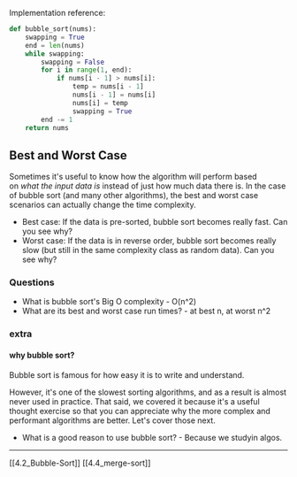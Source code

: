 Implementation reference:

```python
def bubble_sort(nums):
    swapping = True
    end = len(nums)
    while swapping:
        swapping = False
        for i in range(1, end):
            if nums[i - 1] > nums[i]:
                temp = nums[i - 1]
                nums[i - 1] = nums[i]
                nums[i] = temp
                swapping = True
        end -= 1
    return nums
```

## Best and Worst Case

Sometimes it's useful to know how the algorithm will perform based on _what the input data is_ instead of just how much data there is. In the case of bubble sort (and many other algorithms), the best and worst case scenarios can actually change the time complexity.

- Best case: If the data is pre-sorted, bubble sort becomes really fast. Can you see why?
- Worst case: If the data is in reverse order, bubble sort becomes really slow (but still in the same complexity class as random data). Can you see why?

### Questions
- What is bubble sort's Big O complexity - O(n^2)
- What are its best and worst case run  times? - at best n, at worst n^2

### extra
#### why bubble sort?
Bubble sort is famous for how easy it is to write and understand. 

However, it's one of the slowest sorting algorithms, and as a result is almost never used in practice. That said, we covered it because it's a useful thought exercise so that you can appreciate why the more complex and performant algorithms are better. Let's cover those next. 

- What is a good reason to use bubble sort? - Because we studyin algos. 

---
[[4.2_Bubble-Sort]]
[[4.4_merge-sort]]
